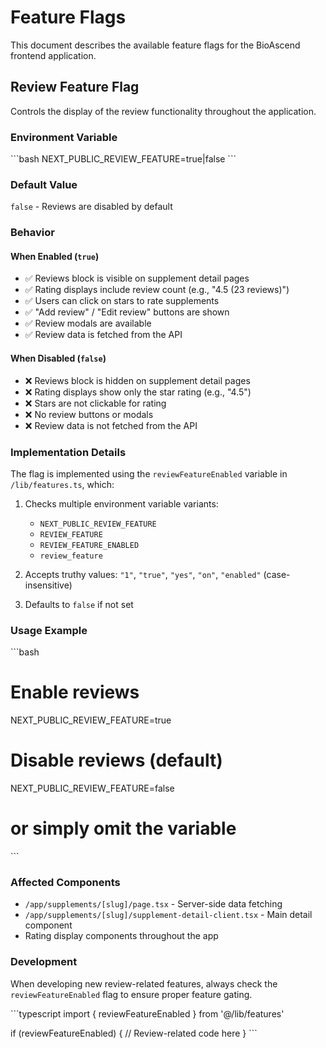 # Feature Flags

This document describes the available feature flags for the BioAscend frontend application.

## Review Feature Flag

Controls the display of the review functionality throughout the application.

### Environment Variable
\`\`\`bash
NEXT_PUBLIC_REVIEW_FEATURE=true|false
\`\`\`

### Default Value
`false` - Reviews are disabled by default

### Behavior

#### When Enabled (`true`)
- ✅ Reviews block is visible on supplement detail pages
- ✅ Rating displays include review count (e.g., "4.5 (23 reviews)")
- ✅ Users can click on stars to rate supplements
- ✅ "Add review" / "Edit review" buttons are shown
- ✅ Review modals are available
- ✅ Review data is fetched from the API

#### When Disabled (`false`)
- ❌ Reviews block is hidden on supplement detail pages
- ❌ Rating displays show only the star rating (e.g., "4.5")
- ❌ Stars are not clickable for rating
- ❌ No review buttons or modals
- ❌ Review data is not fetched from the API

### Implementation Details

The flag is implemented using the `reviewFeatureEnabled` variable in `/lib/features.ts`, which:

1. Checks multiple environment variable variants:
   - `NEXT_PUBLIC_REVIEW_FEATURE`
   - `REVIEW_FEATURE`
   - `REVIEW_FEATURE_ENABLED`
   - `review_feature`

2. Accepts truthy values: `"1"`, `"true"`, `"yes"`, `"on"`, `"enabled"` (case-insensitive)

3. Defaults to `false` if not set

### Usage Example

\`\`\`bash
# Enable reviews
NEXT_PUBLIC_REVIEW_FEATURE=true

# Disable reviews (default)
NEXT_PUBLIC_REVIEW_FEATURE=false
# or simply omit the variable
\`\`\`

### Affected Components
- `/app/supplements/[slug]/page.tsx` - Server-side data fetching
- `/app/supplements/[slug]/supplement-detail-client.tsx` - Main detail component
- Rating display components throughout the app

### Development
When developing new review-related features, always check the `reviewFeatureEnabled` flag to ensure proper feature gating.

\`\`\`typescript
import { reviewFeatureEnabled } from '@/lib/features'

if (reviewFeatureEnabled) {
  // Review-related code here
}
\`\`\`
